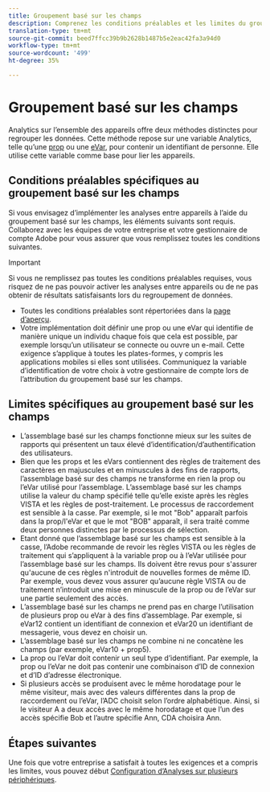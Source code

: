 ```yaml
---
title: Groupement basé sur les champs
description: Comprenez les conditions préalables et les limites du groupement de données à l’aide du groupement basé sur les champs.
translation-type: tm+mt
source-git-commit: beed7ffcc39b9b2628b1487b5e2eac42fa3a94d0
workflow-type: tm+mt
source-wordcount: '499'
ht-degree: 35%

---
```



# Groupement basé sur les champs

Analytics sur l’ensemble des appareils offre deux méthodes distinctes pour regrouper les données. Cette méthode repose sur une variable Analytics, telle qu’une [prop](/help/implement/vars/page-vars/prop.md) ou une [eVar](/help/implement/vars/page-vars/evar.md), pour contenir un identifiant de personne. Elle utilise cette variable comme base pour lier les appareils.

## Conditions préalables spécifiques au groupement basé sur les champs

Si vous envisagez d’implémenter les analyses entre appareils à l’aide du groupement basé sur les champs, les éléments suivants sont requis. Collaborez avec les équipes de votre entreprise et votre gestionnaire de compte Adobe pour vous assurer que vous remplissez toutes les conditions suivantes.

>[!IMPORTANT]
>
>Si vous ne remplissez pas toutes les conditions préalables requises, vous risquez de ne pas pouvoir activer les analyses entre appareils ou de ne pas obtenir de résultats satisfaisants lors du regroupement de données.

* Toutes les conditions préalables sont répertoriées dans la [page d’aperçu](overview.md).
* Votre implémentation doit définir une prop ou une eVar qui identifie de manière unique un individu chaque fois que cela est possible, par exemple lorsqu’un utilisateur se connecte ou ouvre un e-mail. Cette exigence s’applique à toutes les plates-formes, y compris les applications mobiles si elles sont utilisées. Communiquez la variable d’identification de votre choix à votre gestionnaire de compte lors de l’attribution du groupement basé sur les champs.

## Limites spécifiques au groupement basé sur les champs

* L’assemblage basé sur les champs fonctionne mieux sur les suites de rapports qui présentent un taux élevé d’identification/d’authentification des utilisateurs.
* Bien que les props et les eVars contiennent des règles de traitement des caractères en majuscules et en minuscules à des fins de rapports, l’assemblage basé sur des champs ne transforme en rien la prop ou l’eVar utilisé pour l’assemblage. L’assemblage basé sur les champs utilise la valeur du champ spécifié telle qu’elle existe après les règles VISTA et les règles de post-traitement. Le processus de raccordement est sensible à la casse. Par exemple, si le mot &quot;Bob&quot; apparaît parfois dans la prop/l&#39;eVar et que le mot &quot;BOB&quot; apparaît, il sera traité comme deux personnes distinctes par le processus de sélection.
* Etant donné que l’assemblage basé sur les champs est sensible à la casse, l’Adobe recommande de revoir les règles VISTA ou les règles de traitement qui s’appliquent à la variable prop ou à l’eVar utilisée pour l’assemblage basé sur les champs. Ils doivent être revus pour s&#39;assurer qu&#39;aucune de ces règles n&#39;introduit de nouvelles formes de même ID. Par exemple, vous devez vous assurer qu’aucune règle VISTA ou de traitement n’introduit une mise en minuscule de la prop ou de l’eVar sur une partie seulement des accès.
* L’assemblage basé sur les champs ne prend pas en charge l’utilisation de plusieurs prop ou eVar à des fins d’assemblage. Par exemple, si eVar12 contient un identifiant de connexion et eVar20 un identifiant de messagerie, vous devez en choisir un.
* L’assemblage basé sur les champs ne combine ni ne concatène les champs (par exemple, eVar10 + prop5).
* La prop ou l’eVar doit contenir un seul type d’identifiant. Par exemple, la prop ou l’eVar ne doit pas contenir une combinaison d’ID de connexion et d’ID d’adresse électronique.
* Si plusieurs accès se produisent avec le même horodatage pour le même visiteur, mais avec des valeurs différentes dans la prop de raccordement ou l’eVar, l’ADC choisit selon l’ordre alphabétique. Ainsi, si le visiteur A a deux accès avec le même horodatage et que l’un des accès spécifie Bob et l’autre spécifie Ann, CDA choisira Ann.


## Étapes suivantes

Une fois que votre entreprise a satisfait à toutes les exigences et a compris les limites, vous pouvez début [Configuration d’Analyses sur plusieurs périphériques](setup.md).
